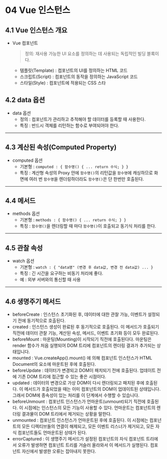 # 04 Vue 인스턴스

## 4.1 Vue 인스턴스 개요

- Vue 컴포넌트

  > 정의: 재사용 가능한 UI 요소를 정의하는 데 사용되는 독립적인 빌딩 블록이다.

  - 템플릿(Template) : 컴포넌트의 UI를 정의하는 HTML 코드
  - 스크립트(Script) : 컴포넌트의 동작을 정의하는 JavaScript 코드
  - 스타일(Style) : 컴포넌트에 적용되는 CSS 스타

## 4.2 data 옵션

- data 옵션
  - 정의 : 컴포넌트가 관리하고 추적해야 할 데이터를 등록할 때 사용한다.
  - 특징 : 반드시 객체를 리턴하는 함수로 부여되어야 한다.

<hr>

## 4.3 계산된 속성(Computed Property)

- computed 옵션
  - 기본형 : ```computed : { 함수명() { ... return 수식; } }```
  - 특징 : 계산형 속성의 Proxy 안에 ```함수명()```의 리턴값을 ```함수명```에 캐싱하므로 화면에 여러 번 ```함수명```을 렌더링하더라도 ```함수명()```은 단 한번만 호출된다.

<hr>

## 4.4 메서드

- methods 옵션
  - 기본형 : ```methods : { 함수명() { ... return 수식; } }```
  - 특징 : ```함수명()```을 렌더링할 때 마다 ```함수명()```이 호출되고 동기식 처리를 한다.

<hr>

## 4.5 관찰 속성

- watch 옵션
  - 기본형 : ```watch : { "data명" (변경 후 data값, 변경 전 data값) ... }```
  - 특징 : 긴 시간을 요구하는 비동기 처리에 좋다.
  - 예 : 외부 서버와의 통신할 때 사용

<hr>

## 4.6 생명주기 메서드

- beforeCreate : 인스턴스 초기화된 후, 데이터에 대한 관찰 가능, 이벤트가 설정되기 전에 동기적으로 호출된다.
- created : 인스턴스 생성이 완료된 후 동기적으로 호출된다. 이 메서드가 호출되기 직전에 데이터 관찰 기능, 계산된 속성, 메서드, 이벤트 초기화 등이 모두 완료된다.
- beforeMount : 마운팅(Mounting)이 시작되기 직전에 호출된다다. 마운팅은 render 함수가 처음 실행되어 DOM 트리에 컴포넌트의 렌더링 결과가 추가되는 상태입니다.
- mounted : Vue.createApp().mount() 에 의해 컴포넌트 인스턴스가 HTML Document의 요소에 마운트된 후에 호출된다.
- beforeUpdate : 데이터가 변경되고 DOM이 패치되기 전에 호출된다. 업데이트 전에 기존 DOM 트리에 접근할 수 있는 좋은 시점이다.
- updated : 데이터의 변경으로 가상 DOM이 다시 렌더링되고 패치된 후에 호출된다. 이 메서드가 호출되었을 때는 이미 컴포넌트의 DOM이 업데이트된 상태입니다. 그래서 DOM에 종속성이 있는 처리를 이 단계에서 수행할 수 있습니다.
- beforeUnmount : 컴포넌트 인스턴스가 언마운트(unmount)되기 직전에 호출된다. 이 시점에는 인스턴스의 모든 기능이 사용할 수 있다. 언마운트는 컴포넌트의 렌더링 결과물이 DOM 트리에서 제거되는 상황을 말한다.
- unmounted : 컴포넌트 인스턴스가 언마운트된 후에 호출된다. 이 시점에는 컴포넌트의 모든 디렉티브들의 연결이 해제되고, 모든 이벤트 리스너가 제거되고, 모든 자식 컴포넌트들도 언마운트된 상태가 된다.
- errorCaptured : 이 생명주기 메서드가 설정된 컴포넌트의 자식 컴포넌트 트리에서 오류가 발생하면 컴포넌트 트리를 거슬러 올라와서 이 메서드가 실행된다. 컴포넌트 자신에서 발생한 오류는 잡아내지 못한다.





